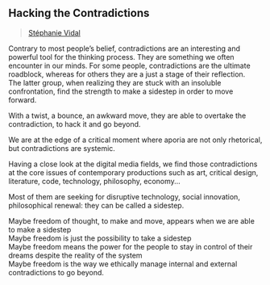 ## Hacking the Contradictions

> [Stéphanie Vidal](../appendix/attributions.html#stephanie-vidal)

<p>Contrary to most people’s belief, contradictions are an interesting
and powerful tool for the thinking process. They are something we
often encounter in our minds. For some people, contradictions are the
ultimate roadblock, whereas for others they are a just a stage of
their reflection.
<br>The latter group, when realizing they are stuck with an insoluble
confrontation, find the strength to make a sidestep in order to move
forward.</p>

<p>With a twist, a bounce, an awkward move, they are able to overtake the
contradiction, to hack it and go beyond.</p>

<p>We are at the edge of a critical moment where aporia are not only
rhetorical, but contradictions are systemic.</p>

<p>Having a close look at the digital media fields, we find those
contradictions at the core issues of contemporary productions such as
art, critical design, literature, code, technology, philosophy,
economy...</p>

<p>Most of them are seeking for disruptive technology, social innovation,
philosophical renewal: they can be called a sidestep.</p>

<p>Maybe freedom of thought, to make and move, appears when we are able
to make a sidestep
<br>Maybe freedom is just the possibility to take a sidestep
<br>Maybe freedom means the power for the people to stay in control of
their dreams despite the reality of the system
<br>Maybe freedom is the way we ethically manage internal and external
contradictions to go beyond.</p>
